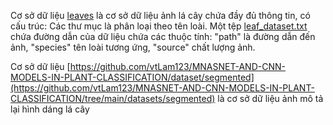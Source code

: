 Cơ sở dữ liệu [leaves](https://github.com/vtLam123/MNASNET-AND-CNN-MODELS-IN-PLANT-CLASSIFICATION/tree/main/datasets/leaves) là cơ sở dữ liệu ảnh lá cây chứa đầy đủ thông tin, có cấu trúc:
  Các thư mục là phân loại theo tên loài.
  Một tệp [leaf_dataset.txt](datasets/leaves/leaf_dataset.txt) chứa đường dẫn của dữ liệu chứa các thuộc tính: "path" là đường dẫn đến ảnh,	"species" tên loài tương ứng,	"source" chất lượng ảnh.
  
Cơ sở dữ liệu [https://github.com/vtLam123/MNASNET-AND-CNN-MODELS-IN-PLANT-CLASSIFICATION/dataset/segmented](https://github.com/vtLam123/MNASNET-AND-CNN-MODELS-IN-PLANT-CLASSIFICATION/tree/main/datasets/segmented) là cơ sở dữ liệu ảnh mô tả lại hình dáng lá cây
